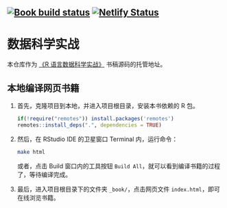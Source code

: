 [![Book build status](https://github.com/XiangyunHuang/data-science-in-action/workflows/Render-Book/badge.svg?event=push)](https://github.com/XiangyunHuang/data-science-in-action/actions?workflow=Render-Book) [![Netlify Status](https://api.netlify.com/api/v1/badges/63e74f25-e5ff-4cee-9c4b-198d18872a6c/deploy-status)](https://app.netlify.com/sites/data-science-in-action/deploys)
---

# 数据科学实战

本仓库作为 [《R 语言数据科学实战》](https://bookdown.org/xiangyun/data-science-in-action/) 书稿源码的托管地址。

## 本地编译网页书籍

1. 首先，克隆项目到本地，并进入项目根目录，安装本书依赖的 R 包。

    ```r
    if(!require("remotes")) install.packages('remotes')
    remotes::install_deps(".", dependencies = TRUE)
    ```

1. 然后，在 RStudio IDE 的卫星窗口 Terminal 内，运行命令：

    ```bash
    make html
    ```

    或者，点击 Build 窗口内的工具按钮 `Build All`，就可以看到编译书籍的过程了，等待编译完成。

1. 最后，进入项目根目录下的文件夹 `_book/`，点击网页文件 `index.html`，即可在线浏览书籍。
